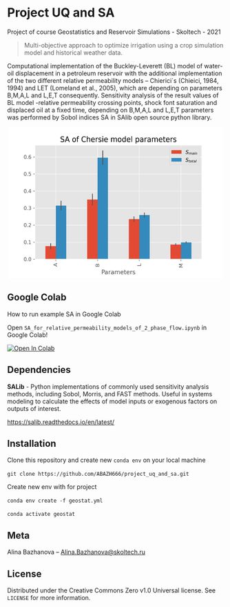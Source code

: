 # Project UQ and SA
Project of course Geostatistics and Reservoir Simulations - Skoltech - 2021

> Multi-objective approach to optimize irrigation using a crop simulation model and historical weather data.

Computational implementation of the Buckley-Leverett (BL) model of water-oil displacement in a petroleum reservoir with the additional implementation of the two different relative permeability models – Chierici\`s (Chieici, 1984, 1994) and LET (Lomeland et al., 2005), which are depending on parameters B,M,A,L and L,E,T consequently. Sensitivity analysis of the result values of BL model -relative permeability crossing points, shock font saturation and displaced oil at a fixed time, depending on  B,M,A,L and L,E,T parameters was performed by Sobol indices SA in SAlib open source python library.


<div align="center">
	<img width="500" height="350" src="plots/SA_Chersie_model.png" alt="Awesome">
	<br>
</div>


## Google Colab 

How to run example SA in Google Colab 

Open `SA_for_relative_permeability_models_of_2_phase_flow.ipynb` in Google Colab!

<a href="https://colab.research.google.com/github/ABAZH666/project_uq_and_sa/blob/main/SA_for_relative_permeability_models_of_2_phase_flow.ipynb" target="_parent"><img src="https://colab.research.google.com/assets/colab-badge.svg" alt="Open In Colab"/></a>

## Dependencies 

**SALib** - Python implementations of commonly used sensitivity analysis methods, including Sobol, Morris, and FAST methods. Useful in systems modeling to calculate the effects of model inputs or exogenous factors on outputs of interest.

https://salib.readthedocs.io/en/latest/

## Installation

Clone this repository and create new `conda env` on your local machine

`git clone https://github.com/ABAZH666/project_uq_and_sa.git`

Create new env with for project

`conda env create -f geostat.yml`

`conda activate geostat`


## Meta

Alina Bazhanova – Alina.Bazhanova@skoltech.ru

## License

Distributed under the Creative Commons Zero v1.0 Universal license. See ``LICENSE`` for more information.
